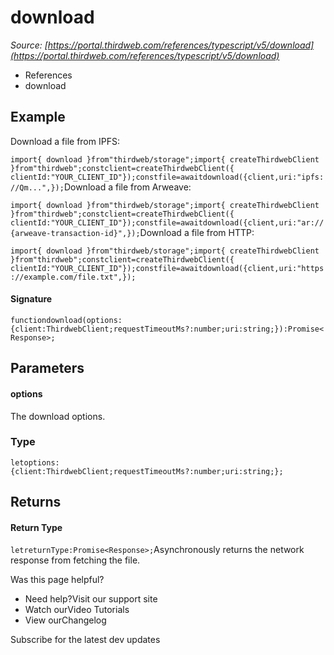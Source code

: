 # download

*Source: [https://portal.thirdweb.com/references/typescript/v5/download](https://portal.thirdweb.com/references/typescript/v5/download)*

* References
* download

## Example

Download a file from IPFS:

`import{ download }from"thirdweb/storage";import{ createThirdwebClient }from"thirdweb";constclient=createThirdwebClient({ clientId:"YOUR_CLIENT_ID"});constfile=awaitdownload({client,uri:"ipfs://Qm...",});`Download a file from Arweave:

`import{ download }from"thirdweb/storage";import{ createThirdwebClient }from"thirdweb";constclient=createThirdwebClient({ clientId:"YOUR_CLIENT_ID"});constfile=awaitdownload({client,uri:"ar://{arweave-transaction-id}",});`Download a file from HTTP:

`import{ download }from"thirdweb/storage";import{ createThirdwebClient }from"thirdweb";constclient=createThirdwebClient({ clientId:"YOUR_CLIENT_ID"});constfile=awaitdownload({client,uri:"https://example.com/file.txt",});`
#### Signature

`functiondownload(options:{client:ThirdwebClient;requestTimeoutMs?:number;uri:string;}):Promise<Response>;`
## Parameters

#### options

The download options.

### Type

`letoptions:{client:ThirdwebClient;requestTimeoutMs?:number;uri:string;};`
## Returns

#### Return Type

`letreturnType:Promise<Response>;`Asynchronously returns the network response from fetching the file.

Was this page helpful?

* Need help?Visit our support site
* Watch ourVideo Tutorials
* View ourChangelog

Subscribe for the latest dev updates


